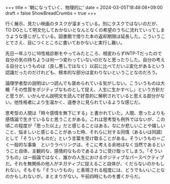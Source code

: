 +++
title = '朝になっていく、物理的に'
date = 2024-03-05T18:48:06+09:00
draft = false
ShowBreadCrumbs = true
+++

行く展示、見たい映画のタスクが溜まっている。別にタスクではないのだが、TO DOとして明文化しておかないとなんとなくの希望のうちに流れていってしまうような感じがしている。図書館で借りた本の返却期限は延長した。こういうことでさえ、目につくところに書いておかないと実行し難い。

先日一年ぶりに16性格診断をやってみたところ、相変わらずINTP-Tだったので自分の気の持ちようは何一つ変わっていないのだなと思ったりした。自分の考える自分というものは（良し悪しではなく）以前に比べてだいぶ変化があるという認識だったのだけれども、根本的な部分は変わりないということなのだろう。

論理学者型の説明はいつ読んでも褒められている気がしない。こういうものは大概「その性質をポジティブなものとして捉え、人生に生かすべし」という方針だと思うが、いかんせん説明文を読んで好意的に解釈されていると思える部分がない。他性格者により生温かく、遠巻きに見られているような感じだ。

思考型の人間は「時々感情を無下にする」と書かれていた。人間、思ったよりも感情論で生きているなと思うことがある。これは思考型も例外ではないが、この頃この程度が「思った以上」だと感じることはある。なにか悲しいことや嬉しいこと、悩ましいと感じることがあった時、それらに対する同情（あるいは同調）として「そういうものだ」という言葉を受け取ることがある。そういうもの＝ごく一般的な事象　というラベリングは、そこに考える余地はなく当然であるということ自体、主観的な、感情的なものであるように受け取ってしまう。「そういうもの」は一般論ではなく、誰かの人生におけるポジティブなパースペクティブだ。それを無関係の他人がネガティブに捉えること自体が、くだらないのかもしれない。そもそも「そういうもの」と表現される程度には、どうでもいいことなのかもしれないが。まとまりがない。午前四時にものを書くからだ。

